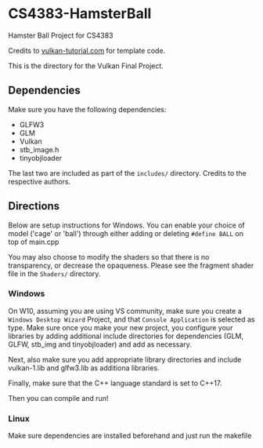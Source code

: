 # CS4383-HamsterBall
Hamster Ball Project for CS4383

Credits to [vulkan-tutorial.com](https://vulkan-tutorial.com) for template code.

This is the directory for the Vulkan Final Project.

## Dependencies

Make sure you have the following dependencies:
- GLFW3
- GLM
- Vulkan
- stb_image.h
- tinyobjloader

The last two are included as part of the `includes/` directory. Credits to the respective authors.


## Directions

Below are setup instructions for Windows. You can enable your choice of model ('cage' or 'ball') through either adding or deleting `#define BALL` on top of main.cpp

You may also choose to modify the shaders so that there is no transparency, or decrease the opaqueness. Please see the fragment shader file in the `Shaders/` directory.

### Windows

On W10, assuming you are using VS community, make sure you create a `Windows Desktop Wizard` Project, and that `Console Application` is selected as type. Make sure once you make your new project, you configure your libraries by adding additional include directories for dependencies (GLM, GLFW, stb_img and tinyobjloader) and add as necessary.

Next, also make sure you add appropriate library directories and include vulkan-1.lib and glfw3.lib as additiona libraries.

Finally, make sure that the C++ language standard is set to C++17.

Then you can compile and run!

### Linux

Make sure dependencies are installed beforehand and just run the makefile
